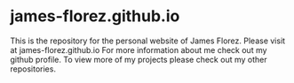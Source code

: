 # james-florez.github.io

This is the repository for the personal website of James Florez. Please visit at james-florez.github.io
For more information about me check out my github profile.
To view more of my projects please check out my other repositories.
